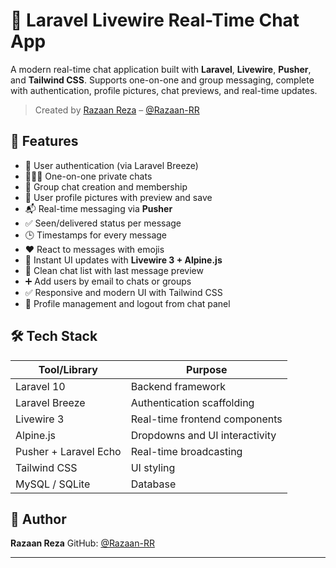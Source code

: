 # 💬 Laravel Livewire Real-Time Chat App

A modern real-time chat application built with **Laravel**, **Livewire**, **Pusher**, and **Tailwind CSS**. Supports one-on-one and group messaging, complete with authentication, profile pictures, chat previews, and real-time updates.

> Created by [Razaan Reza](https://github.com/Razaan-RR) – [@Razaan-RR](https://github.com/Razaan-RR)

## 🚀 Features

- 🔐 User authentication (via Laravel Breeze)
- 🧑‍🤝‍🧑 One-on-one private chats
- 👥 Group chat creation and membership
- 📸 User profile pictures with preview and save
- 📬 Real-time messaging via **Pusher**
- ✅ Seen/delivered status per message
- 🕒 Timestamps for every message
- ❤️ React to messages with emojis
- 🔄 Instant UI updates with **Livewire 3 + Alpine.js**
- 🧭 Clean chat list with last message preview
- ➕ Add users by email to chats or groups
- ✅ Responsive and modern UI with Tailwind CSS
- 🔧 Profile management and logout from chat panel

## 🛠️ Tech Stack

| Tool/Library       | Purpose                               |
|--------------------|---------------------------------------|
| Laravel 10         | Backend framework                     |
| Laravel Breeze     | Authentication scaffolding            |
| Livewire 3         | Real-time frontend components         |
| Alpine.js          | Dropdowns and UI interactivity        |
| Pusher + Laravel Echo | Real-time broadcasting               |
| Tailwind CSS       | UI styling                            |
| MySQL / SQLite     | Database                              |


## 👤 Author

**Razaan Reza**
GitHub: [@Razaan-RR](https://github.com/Razaan-RR)

---
